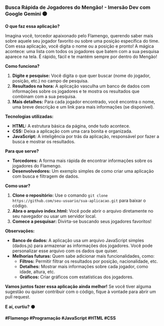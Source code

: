 ### **Busca Rápida de Jogadores do Mengão! - Imersão Dev com Google Gemini ⚫**

**O que faz essa aplicação?**

Imagina você, torcedor apaixonado pelo Flamengo, querendo saber mais sobre aquele seu jogador favorito ou sobre uma posição específica do time. Com essa aplicação, você digita o nome ou a posição e pronto! A mágica acontece: uma lista com todos os jogadores que batem com a sua pesquisa aparece na tela. É rápido, fácil e te mantém sempre por dentro do Mengão!

**Como funciona?**

1. **Digite e pesquise:** Você digita o que quer buscar (nome do jogador, posição, etc.) no campo de pesquisa.
2. **Resultados na hora:** A aplicação vasculha um banco de dados com informações sobre os jogadores e te mostra os resultados que combinam com a sua pesquisa.
3. **Mais detalhes:** Para cada jogador encontrado, você encontra o nome, uma breve descrição e um link para mais informações (se disponível).

**Tecnologias utilizadas:**

* **HTML:** A estrutura básica da página, onde tudo acontece.
* **CSS:** Deixa a aplicação com uma cara bonita e organizada.
* **JavaScript:** A inteligência por trás da aplicação, responsável por fazer a busca e mostrar os resultados.

**Para que serve?**

* **Torcedores:** A forma mais rápida de encontrar informações sobre os jogadores do Flamengo.
* **Desenvolvedores:** Um exemplo simples de como criar uma aplicação com busca e filtragem de dados.

**Como usar?**

1. **Clone o repositório:** Use o comando `git clone https://github.com/seu-usuario/sua-aplicacao.git` para baixar o código.
2. **Abra o arquivo index.html:** Você pode abrir o arquivo diretamente no seu navegador ou usar um servidor local.
3. **Comece a pesquisar:** Divirta-se buscando seus jogadores favoritos!

**Observações:**

* **Banco de dados:** A aplicação usa um arquivo JavaScript simples (dados.js) para armazenar as informações dos jogadores. Você pode personalizar esse arquivo com os dados que quiser.
* **Melhorias futuras:** Quem sabe adicionar mais funcionalidades, como:
    * **Filtros:** Permitir filtrar os resultados por posição, nacionalidade, etc.
    * **Detalhes:** Mostrar mais informações sobre cada jogador, como idade, altura, etc.
    * **Gráficos:** Criar gráficos com estatísticas dos jogadores.

**Vamos juntos fazer essa aplicação ainda melhor!** Se você tiver alguma sugestão ou quiser contribuir com o código, fique à vontade para abrir um pull request.

**E aí, curtiu?** ⚫

**#Flamengo #Programação #JavaScript #HTML #CSS**

